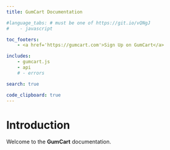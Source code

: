 ```yaml
---
title: GumCart Documentation

#language_tabs: # must be one of https://git.io/vQNgJ
#    - javascript

toc_footers:
    - <a href='https://gumcart.com'>Sign Up on GumCart</a>

includes:
    - gumcart.js
    - api
    # - errors

search: true

code_clipboard: true
---
```


# Introduction

Welcome to the **GumCart** documentation.
